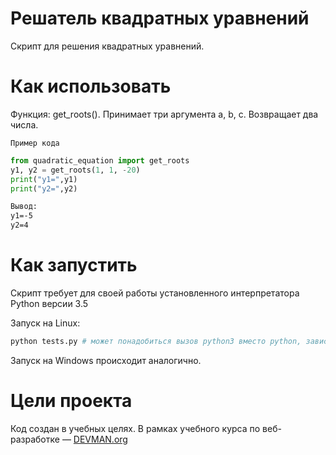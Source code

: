 # Решатель квадратных уравнений

Cкрипт для решения квадратных уравнений.

# Как использовать
Функция: get_roots().
Принимает три аргумента a, b, c.
Возвращает два числа.
```
Пример кода
```

```python
from quadratic_equation import get_roots
y1, y2 = get_roots(1, 1, -20)
print("y1=",y1)
print("y2=",y2)
```
```cmd
Вывод:
y1=-5
y2=4
```

# Как запустить

Скрипт требует для своей работы установленного интерпретатора Python версии 3.5

Запуск на Linux:

```bash
python tests.py # может понадобиться вызов python3 вместо python, зависит от настроек операционной системы
```

Запуск на Windows происходит аналогично.

# Цели проекта

Код создан в учебных целях. В рамках учебного курса по веб-разработке ― [DEVMAN.org](https://devman.org)
